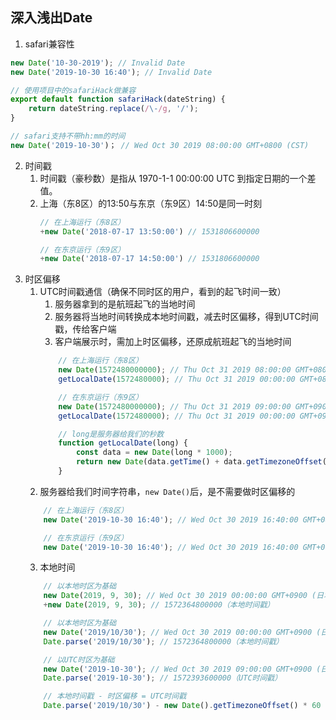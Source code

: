 ## 深入浅出Date
1. safari兼容性
```js
new Date('10-30-2019'); // Invalid Date
new Date('2019-10-30 16:40'); // Invalid Date

// 使用项目中的safariHack做兼容
export default function safariHack(dateString) {
    return dateString.replace(/\-/g, '/');
}

// safari支持不带hh:mm的时间
new Date('2019-10-30')； // Wed Oct 30 2019 08:00:00 GMT+0800 (CST)
```
2. 时间戳
    1. 时间戳（豪秒数）是指从 1970-1-1 00:00:00 UTC 到指定日期的一个差值。
    2. 上海（东8区）的13:50与东京（东9区）14:50是同一时刻
        ```js
        // 在上海运行（东8区）
        +new Date('2018-07-17 13:50:00') // 1531806600000
        ```
        ```js
        // 在东京运行（东9区）
        +new Date('2018-07-17 14:50:00') // 1531806600000
        ```
3. 时区偏移
    1. UTC时间戳通信（确保不同时区的用户，看到的起飞时间一致）
        1. 服务器拿到的是航班起飞的当地时间
        2. 服务器将当地时间转换成本地时间戳，减去时区偏移，得到UTC时间戳，传给客户端
        3. 客户端展示时，需加上时区偏移，还原成航班起飞的当地时间
        ```js
            // 在上海运行（东8区）
            new Date(1572480000000); // Thu Oct 31 2019 08:00:00 GMT+0800 (中国标准时间)
            getLocalDate(1572480000); // Thu Oct 31 2019 00:00:00 GMT+0800 (中国标准时间)

            // 在东京运行（东9区）
            new Date(1572480000000); // Thu Oct 31 2019 09:00:00 GMT+0900 (日本标准时间)
            getLocalDate(1572480000); // Thu Oct 31 2019 00:00:00 GMT+0900 (日本标准时间)

            // long是服务器给我们的秒数
            function getLocalDate(long) {
                const data = new Date(long * 1000);
                return new Date(data.getTime() + data.getTimezoneOffset() * 60 * 1000);
            }
        ```
    2. 服务器给我们时间字符串，`new Date()`后，是不需要做时区偏移的
    ```js
        // 在上海运行（东8区）
        new Date('2019-10-30 16:40'); // Wed Oct 30 2019 16:40:00 GMT+0800 (中国标准时间)

        // 在东京运行（东9区）
        new Date('2019-10-30 16:40'); // Wed Oct 30 2019 16:40:00 GMT+0900 (日本标准时间)
    ```
    3. 本地时间
    ```js
        // 以本地时区为基础
        new Date(2019, 9, 30); // Wed Oct 30 2019 00:00:00 GMT+0900 (日本标准时间)
        +new Date(2019, 9, 30); // 1572364800000（本地时间戳）

        // 以本地时区为基础
        new Date('2019/10/30'); // Wed Oct 30 2019 00:00:00 GMT+0900 (日本标准时间)
        Date.parse('2019/10/30'); // 1572364800000（本地时间戳）

        // 以UTC时区为基础
        new Date('2019-10-30'); // Wed Oct 30 2019 09:00:00 GMT+0900 (日本标准时间)
        Date.parse('2019-10-30'); // 1572393600000（UTC时间戳）

        // 本地时间戳 - 时区偏移 = UTC时间戳
        Date.parse('2019/10/30') - new Date().getTimezoneOffset() * 60 * 1000 === Date.parse('2019-10-30'); // true
    ```